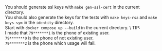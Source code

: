 You should generate ssl keys with `make gen-ssl-cert` in the current directory. \
You should also generate the keys for the tests with `make keys-rsa` and `make keys-sym` in the `identity` directory. \
Start with `docker compose up --build` in the current directory. \ 
TIP: \
I made that `79*******1` is the phone of existing user. \
`79*******0` is the phone of not existing user. \
`79*******2` is the phone which usage will fail.